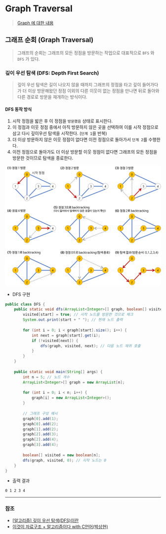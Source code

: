# Graph Traversal
> [Graph 에 대한 내용](https://github.com/Junikarp/TIL/blob/main/Data_Structure/08_Graph.md)

## 그래프 순회 (Graph Traversal)
> 그래프의 순회는 그래프의 모든 정점을 방문하는 작업으로 대표적으로 `BFS` 와 `DFS` 가 있다.

### 깊이 우선 탐색 (DFS: Depth First Search)
> 깊이 우선 탐색은 길이 나오지 않을 때까지 그래프의 정점을 타고 깊이 들어가다가 더 이상 방문해왔던 정점 이외의 다른 이웃이 없는 정점을 만나면 뒤로 돌아와 다른 경로로 방문을 재개하는 방식이다.

#### DFS 동작 방식
1. 시작 정점을 밟은 후 이 정점을 `방문했음` 상태로 표시한다.
2. 이 정점과 이웃 정점 중에서 아직 방문하지 않은 곳을 선택하여 이를 시작 정점으로 삼고 다시 깊이우선 탐색을 시작한다. (`단계 1`을 반복)
3. 더 이상 방문하지 않은 이웃 정점이 없다면 이전 정점으로 돌아가서 `단계 2`를 수행한다.
4. 이전 정점으로 돌아가도 더 이상 방문할 이웃 정점이 없다면 그래프의 모든 정점을 방문한 것이므로 탐색을 종료한다.

![Graph_Traversal_1.png](image%2FGraph_Traversal%2FGraph_Traversal_1.png)

* DFS 구현
```java
public class DFS {
    public static void dfs(ArrayList<Integer>[] graph, boolean[] visited, int start) {
        visited[start] = true; // 시작 노드를 방문한 것으로 체크
        System.out.print(start + " "); // 현재 노드 출력

        for (int i = 0; i < graph[start].size(); i++) {
            int next = graph[start].get(i);
            if (!visited[next]) {
                dfs(graph, visited, next); // 다음 노드 재귀 호출
            }
        }
    }

    public static void main(String[] args) {
        int n = 5; // 노드 개수
        ArrayList<Integer>[] graph = new ArrayList[n];

        for (int i = 0; i < n; i++) {
            graph[i] = new ArrayList<Integer>();
        }

        // 그래프 구성 예시
        graph[0].add(1);
        graph[0].add(2);
        graph[1].add(2);
        graph[2].add(3);
        graph[2].add(4);
        graph[3].add(4);

        boolean[] visited = new boolean[n];
        dfs(graph, visited, 0); // 시작 노드는 0
    }
}
```
* 출력 결과
```asgl
0 1 2 3 4 
```













---
### 참조
* [[알고리즘] 깊이 우선 탐색(DFS)이란](https://gmlwjd9405.github.io/2018/08/14/algorithm-dfs.html)
* [이것이 자료구조 + 알고리즘이다 with C언어(박상현)](http://www.yes24.com/Product/Goods/111362116)
